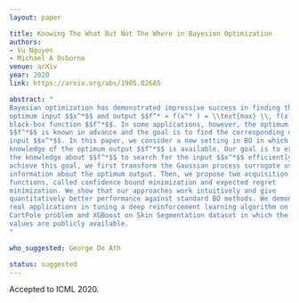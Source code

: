 ```yaml
---
layout: paper

title: Knowing The What But Not The Where in Bayesian Optimization
authors:
- Vu Nguyen
- Michael A Osborne
venue: arXiv
year: 2020
link: https://arxiv.org/abs/1905.02685

abstract: "
Bayesian optimization has demonstrated impressive success in finding the
optimum input $$x^*$$ and output $$f^* = f(x^* ) = \\text{max} \\, f(x)$$ of a
black-box function $$f^*$$. In some applications, however, the optimum output 
$$f^*$$ is known in advance and the goal is to find the corresponding optimum
input $$x^*$$. In this paper, we consider a new setting in BO in which the
knowledge of the optimum output $$f^*$$ is available. Our goal is to exploit
the knowledge about $$f^*$$ to search for the input $$x^*$$ efficiently. To
achieve this goal, we first transform the Gaussian process surrogate using the
information about the optimum output. Then, we propose two acquisition
functions, called confidence bound minimization and expected regret
minimization. We show that our approaches work intuitively and give
quantitatively better performance against standard BO methods. We demonstrate
real applications in tuning a deep reinforcement learning algorithm on the
CartPole problem and XGBoost on Skin Segmentation dataset in which the optimum
values are publicly available.
"

who_suggested: George De Ath

status: suggested
---
```

Accepted to ICML 2020.